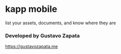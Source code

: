 # kapp mobile

list your assets, documents, and know where they are

### Developed by Gustavo Zapata

https://gustavozapata.me
